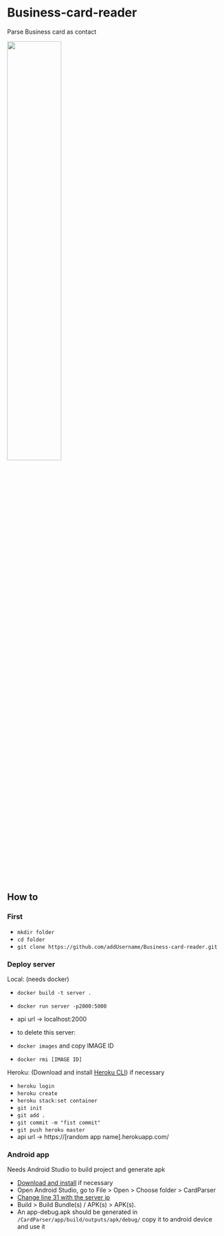 # Business-card-reader
Parse Business card as contact

[<img align="center" src="https://img.youtube.com/vi/qK7sbPxXiso/maxresdefault.jpg" width="50%">](https://youtu.be/qK7sbPxXiso)


## How to

### First
- `mkdir folder`
- `cd folder`
- `git clone https://github.com/addUsername/Business-card-reader.git`

### Deploy server
Local: (needs docker)
- `docker build -t server .`
- `docker run server -p2000:5000`
- api url -> localhost:2000

- to delete this server:
- `docker images` and copy IMAGE ID
- `docker rmi [IMAGE ID]`

Heroku: (Download and install [Heroku CLI](https://devcenter.heroku.com/articles/heroku-cli)) if necessary
- `heroku login`
- `heroku create`
- `heroku stack:set container`
- `git init`
- `git add .`
- `git commit -m "fist commit"`
- `git push heroku master`
- api url -> https://[random app name].herokuapp.com/

### Android app
Needs Android Studio to build project and generate apk
- [Download and install](https://developer.android.com/studio/install) if necessary
- Open Android Studio, go to File > Open > Choose folder > CardParser
- [Change line 31 with the server ip](https://github.com/addUsername/Business-card-reader/blob/master/CardParser/app/src/main/java/com/addusername/cardparser/model/Model.java)
- Build > Build Bundle(s) / APK(s) > APK(s).
- An app-debug.apk should be generated in `/CardParser/app/build/outputs/apk/debug/` copy it to android device and use it
